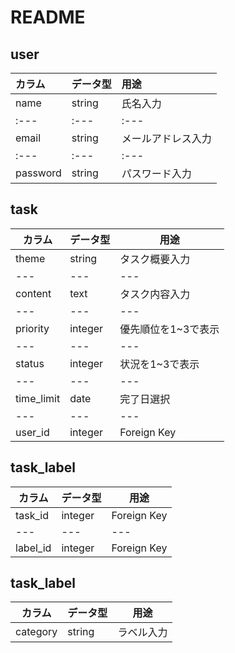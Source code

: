 # README

## user
|カラム|データ型|用途|
|:---|:---|:---|
|name|string|氏名入力|
|:---|:---|:---|
|email|string|メールアドレス入力|
|:---|:---|:---|
|password|string|パスワード入力|

## task
|カラム|データ型|用途|
|---|---|---|
|theme|string|タスク概要入力|
|---|---|---|
|content|text|タスク内容入力|
|---|---|---|
|priority|integer|優先順位を1~3で表示|
|---|---|---|
|status|integer|状況を1~3で表示|
|---|---|---|
|time_limit|date|完了日選択|
|---|---|---|
|user_id|integer|Foreign Key|

## task_label
|カラム|データ型|用途|
|---|---|---|
|task_id|integer|Foreign Key|
|---|---|---|
|label_id|integer|Foreign Key|

## task_label
|カラム|データ型|用途|
|---|---|---|
|category|string|ラベル入力|
